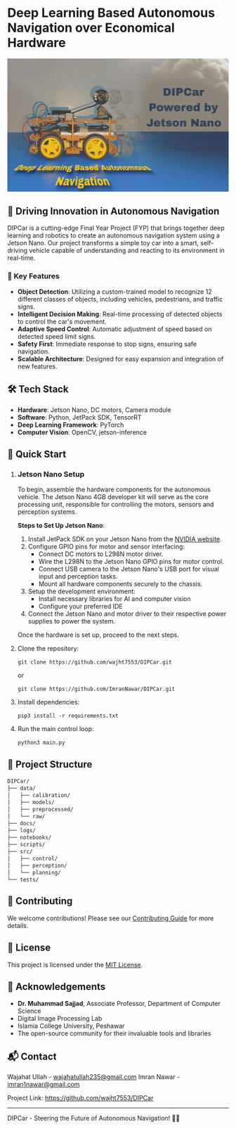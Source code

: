 # Deep Learning Based Autonomous Navigation over Economical Hardware

![DIPCar Logo](DIPCar.jpg)

## 🚗 Driving Innovation in Autonomous Navigation

DIPCar is a cutting-edge Final Year Project (FYP) that brings together deep learning and robotics to create an autonomous navigation system using a Jetson Nano. Our project transforms a simple toy car into a smart, self-driving vehicle capable of understanding and reacting to its environment in real-time.

### 🎯 Key Features

- **Object Detection**: Utilizing a custom-trained model to recognize 12 different classes of objects, including vehicles, pedestrians, and traffic signs.
- **Intelligent Decision Making**: Real-time processing of detected objects to control the car's movement.
- **Adaptive Speed Control**: Automatic adjustment of speed based on detected speed limit signs.
- **Safety First**: Immediate response to stop signs, ensuring safe navigation.
- **Scalable Architecture**: Designed for easy expansion and integration of new features.

## 🛠 Tech Stack

- **Hardware**: Jetson Nano, DC motors, Camera module
- **Software**: Python, JetPack SDK, TensorRT
- **Deep Learning Framework**: PyTorch
- **Computer Vision**: OpenCV, jetson-inference

## 🚀 Quick Start

1. ### Jetson Nano Setup
   To begin, assemble the hardware components for the autonomous vehicle. The Jetson Nano 4GB developer kit will serve as the core processing unit, responsible for controlling the motors, sensors and perception systems.

   **Steps to Set Up Jetson Nano**:
   1. Install JetPack SDK on your Jetson Nano from the [NVIDIA website](https://developer.nvidia.com/embedded/jetpack).
   2. Configure GPIO pins for motor and sensor interfacing:
      * Connect DC motors to L298N motor driver.
      * Wire the L298N to the Jetson Nano GPIO pins for motor control.
      * Connect USB camera to the Jetson Nano's USB port for visual input and perception tasks.
      * Mount all hardware components securely to the chassis.
   3. Setup the development environment:
      * Install necessary libraries for AI and computer vision
      * Configure your preferred IDE
   4. Connect the Jetson Nano and motor driver to their respective power supplies to power the system.

   Once the hardware is set up, proceed to the next steps.

2. Clone the repository:
   ```
   git clone https://github.com/wajht7553/DIPCar.git
   ```
   or
   ```
   git clone https://github.com/ImranNawar/DIPCar.git
   ```
3. Install dependencies:
   ```
   pip3 install -r requirements.txt
   ```

4. Run the main control loop:
   ```
   python3 main.py
   ```

## 📁 Project Structure

```
DIPCar/
├── data/
│   ├── calibration/
│   ├── models/
│   ├── preprocessed/
│   └── raw/
├── docs/
├── logs/
├── notebooks/
├── scripts/
├── src/
│   ├── control/
│   ├── perception/
│   └── planning/
└── tests/
```

## 🤝 Contributing

We welcome contributions! Please see our [Contributing Guide](CONTRIBUTING.md) for more details.

## 📄 License

This project is licensed under the [MIT License](LICENSE).

## 🙏 Acknowledgements

- **Dr. Muhammad Sajjad**, Associate Professor, Department of Computer Science
- Digital Image Processing Lab
- Islamia College University, Peshawar
- The open-source community for their invaluable tools and libraries

## 📬 Contact

Wajahat Ullah - wajahatullah235@gmail.com
Imran Nawar - imran1nawar@gmail.com

Project Link: https://github.com/wajht7553/DIPCar

---

DIPCar - Steering the Future of Autonomous Navigation! 🚗💨

